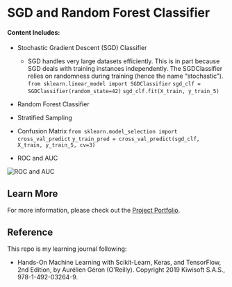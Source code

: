 # SGD and Random Forest Classifier

#### Content Includes:
- Stochastic Gradient Descent (SGD) Classifier
  - SGD handles very large datasets efficiently. This is in part because SGD deals with training instances independently. The SGDClassifier relies on randomness during training (hence the name “stochastic”).
  `from sklearn.linear_model import SGDClassifier`
  `sgd_clf = SGDClassifier(random_state=42)`
  `sgd_clf.fit(X_train, y_train_5)`
  
- Random Forest Classifier
- Stratified Sampling
- Confusion Matrix
  `from sklearn.model_selection import cross_val_predict`
  `y_train_pred = cross_val_predict(sgd_clf, X_train, y_train_5, cv=3)`
- ROC and AUC

![ROC and AUC](https://user-images.githubusercontent.com/44503223/127751807-89ab27dc-01ef-4a5c-8f9a-f62b7bb1a40a.png)

## Learn More

For more information, please check out the [Project Portfolio](https://tingting0618.github.io).

## Reference

This repo is my learning journal following:
- Hands-On Machine Learning with Scikit-Learn, Keras, and TensorFlow, 2nd Edition, by Aurélien Géron (O’Reilly). Copyright 2019 Kiwisoft S.A.S., 978-1-492-03264-9.
